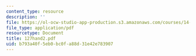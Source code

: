 ```yaml
---
content_type: resource
description: ''
file: https://ol-ocw-studio-app-production.s3.amazonaws.com/courses/14-127-behavioral-economics-and-finance-spring-2004/b793a40f5eb0bc0fa88d31e42e783907_127hand2.pdf
file_type: application/pdf
resourcetype: Document
title: 127hand2.pdf
uid: b793a40f-5eb0-bc0f-a88d-31e42e783907
---
```

